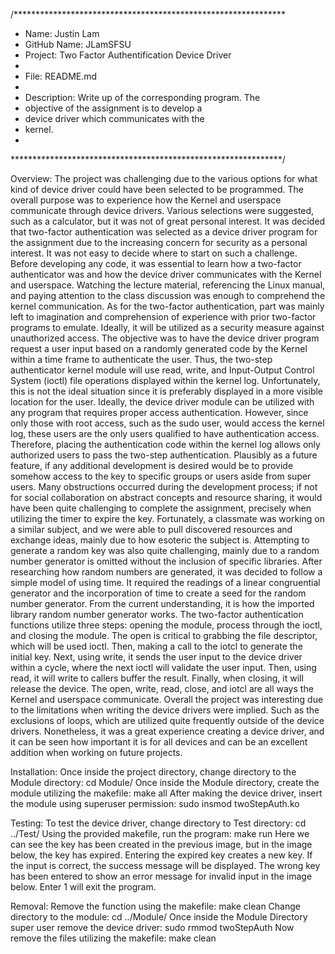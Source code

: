 /**************************************************************
* Name: Justin Lam
* GitHub Name: JLamSFSU
* Project: Two Factor Authentification Device Driver
*
* File: README.md
*
* Description: Write up of the corresponding program. The
* objective of the assignment is to develop a
* device driver which communicates with the
* kernel.
*
**************************************************************/

Overview:
The project was challenging due to the various options for what kind of device
driver could have been selected to be programmed. The overall purpose was to
experience how the Kernel and userspace communicate through device drivers. Various
selections were suggested, such as a calculator, but it was not of great personal
interest. It was decided that two-factor authentication was selected as a device
driver program for the assignment due to the increasing concern for security as a
personal interest.
It was not easy to decide where to start on such a challenge. Before
developing any code, it was essential to learn how a two-factor authenticator was and
how the device driver communicates with the Kernel and userspace. Watching the
lecture material, referencing the Linux manual, and paying attention to the class
discussion was enough to comprehend the kernel communication. As for the two-factor
authentication, part was mainly left to imagination and comprehension of experience
with prior two-factor programs to emulate. Ideally, it will be utilized as a security
measure against unauthorized access.
The objective was to have the device driver program request a user input based
on a randomly generated code by the Kernel within a time frame to authenticate the
user. Thus, the two-step authenticator kernel module will use read, write, and Input-Output Control System (ioctl) file operations displayed within the kernel log.
Unfortunately, this is not the ideal situation since it is preferably displayed in a
more visible location for the user.
Ideally, the device driver module can be utilized with any program that
requires proper access authentication. However, since only those with root access,
such as the sudo user, would access the kernel log, these users are the only users
qualified to have authentication access. Therefore, placing the authentication code
within the kernel log allows only authorized users to pass the two-step
authentication. Plausibly as a future feature, if any additional development is
desired would be to provide somehow access to the key to specific groups or users
aside from super users.
Many obstructions occurred during the development process; if not for social
collaboration on abstract concepts and resource sharing, it would have been quite
challenging to complete the assignment, precisely when utilizing the timer to expire
the key. Fortunately, a classmate was working on a similar subject, and we were able
to pull discovered resources and exchange ideas, mainly due to how esoteric the
subject is.
Attempting to generate a random key was also quite challenging, mainly due to
a random number generator is omitted without the inclusion of specific libraries.
After researching how random numbers are generated, it was decided to follow a simple
model of using time. It required the readings of a linear congruential generator and
the incorporation of time to create a seed for the random number generator. From the
current understanding, it is how the imported library random number generator works.
The two-factor authentication functions utilize three steps: opening the
module, process through the ioctl, and closing the module. The open is critical to
grabbing the file descriptor, which will be used ioctl. Then, making a call to the
iotcl to generate the initial key. Next, using write, it sends the user input to the
device driver within a cycle, where the next ioctl will validate the user input.
Then, using read, it will write to callers buffer the result. Finally, when closing,
it will release the device. The open, write, read, close, and iotcl are all ways the
Kernel and userspace communicate.
Overall the project was interesting due to the limitations when writing the
device drivers were implied. Such as the exclusions of loops, which are utilized
quite frequently outside of the device drivers. Nonetheless, it was a great
experience creating a device driver, and it can be seen how important it is for all
devices and can be an excellent addition when working on future projects.


Installation:
Once inside the project directory, change directory to the Module directory:
cd Module/
Once inside the Module directory, create the module utilizing the makefile:
make all
After making the device driver, insert the module using superuser permission:
sudo insmod twoStepAuth.ko

Testing:
To test the device driver, change directory to Test directory:
cd ../Test/
Using the provided makefile, run the program:
make run
Here we can see the key has been created in the previous image, but in the image
below, the key has expired.
Entering the expired key creates a new key. If the input is correct, the success
message will be displayed.
The wrong key has been entered to show an error message for invalid input in the
image below.
Enter 1 will exit the program.

Removal:
Remove the function using the makefile:
make clean
Change directory to the module:
cd ../Module/
Once inside the Module Directory super user remove the device driver:
sudo rmmod twoStepAuth
Now remove the files utilizing the makefile:
make clean